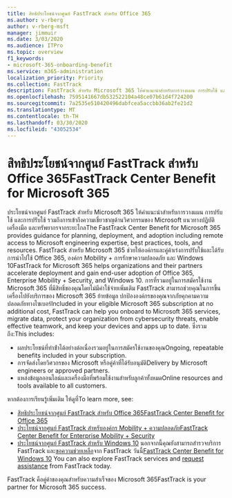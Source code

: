 ```yaml
---
title: สิทธิประโยชน์จากศูนย์ FastTrack สำหรับ Office 365
ms.author: v-rberg
author: v-rberg-msft
manager: jimmuir
ms.date: 3/03/2020
ms.audience: ITPro
ms.topic: overview
f1_keywords:
- microsoft-365-onboarding-benefit
ms.service: m365-administration
localization_priority: Priority
ms.collection: FastTrack
description: FastTrack สําหรับ Microsoft 365 ให้คําแนะนําสําหรับการวางแผน การปรับใช้ และการนํารวมถึงการเข้าถึงความเชี่ยวชาญด้านวิศวกรรมของ Microsoft จากระยะไกล แนวทางปฏิบัติ ที่ดีที่สุด เครื่องมือ และทรัพยากร FastTrack สําหรับ Microsoft 365 ช่วยให้องค์กรและคู่ค้าของพวกเขาเร่งการปรับใช้และได้รับการนําไปใช้ Office 365, Windows 10 และ Mobility ขององค์กร + ความปลอดภัย
ms.openlocfilehash: 7595141667db532522104a48ce07b61d4f724200
ms.sourcegitcommit: 7a2535e510420496dabfcea5accbb36ab2fe21d2
ms.translationtype: MT
ms.contentlocale: th-TH
ms.lasthandoff: 03/30/2020
ms.locfileid: "43052534"
---
```

# <a name="fasttrack-center-benefit-for-microsoft-365"></a><span data-ttu-id="b4c5e-104">สิทธิประโยชน์จากศูนย์ FastTrack สำหรับ Office 365</span><span class="sxs-lookup"><span data-stu-id="b4c5e-104">FastTrack Center Benefit for Microsoft 365</span></span>

<span data-ttu-id="b4c5e-105">ประโยชน์จากศูนย์ FastTrack สําหรับ Microsoft 365 ให้คําแนะนําสําหรับการวางแผน การปรับใช้ และการปรับใช้ รวมถึงการเข้าถึงความเชี่ยวชาญด้านวิศวกรรมของ Microsoft แนวทางปฏิบัติ เครื่องมือ และทรัพยากรจากระยะไกล</span><span class="sxs-lookup"><span data-stu-id="b4c5e-105">The FastTrack Center Benefit for Microsoft 365 provides guidance for planning, deployment, and adoption including remote access to Microsoft engineering expertise, best practices, tools, and resources.</span></span> <span data-ttu-id="b4c5e-106">FastTrack สําหรับ Microsoft 365 ช่วยให้องค์กรและคู่ค้าเร่งการปรับใช้และได้รับการนําไปใช้ Office 365, องค์กร Mobility + การรักษาความปลอดภัย และ Windows 10</span><span class="sxs-lookup"><span data-stu-id="b4c5e-106">FastTrack for Microsoft 365 helps organizations and their partners accelerate deployment and gain end-user adoption of Office 365, Enterprise Mobility + Security, and Windows 10.</span></span> <span data-ttu-id="b4c5e-107">การที่รวมอยู่ในการสมัครใช้งาน Microsoft 365 ที่มีสิทธิ์ของคุณโดยไม่มีค่าใช้จ่ายเพิ่มเติม FastTrack สามารถช่วยคุณในการขึ้นเครื่องไปยังบริการของ Microsoft 365 ย้ายข้อมูล ปกป้ององค์กรของคุณจากภัยคุกคามความปลอดภัยทางไซเบอร์</span><span class="sxs-lookup"><span data-stu-id="b4c5e-107">Included in your eligible Microsoft 365 subscription at no additional cost, FastTrack can help you onboard to Microsoft 365 services, migrate data, protect your organization from cybersecurity threats, enable effective teamwork, and keep your devices and apps up to date.</span></span> <span data-ttu-id="b4c5e-108">ซึ่งรวมถึง:</span><span class="sxs-lookup"><span data-stu-id="b4c5e-108">This includes:</span></span>

- <span data-ttu-id="b4c5e-109">ผลประโยชน์ที่ทําซ้ําได้อย่างต่อเนื่องรวมอยู่ในการสมัครใช้งานของคุณ</span><span class="sxs-lookup"><span data-stu-id="b4c5e-109">Ongoing, repeatable benefits included in your subscription.</span></span>
- <span data-ttu-id="b4c5e-110">การจัดส่งโดยวิศวกรของ Microsoft หรือคู่ค้าที่ได้รับอนุมัติ</span><span class="sxs-lookup"><span data-stu-id="b4c5e-110">Delivery by Microsoft engineers or approved partners.</span></span>
- <span data-ttu-id="b4c5e-111">แหล่งข้อมูลออนไลน์และเครื่องมือที่พร้อมใช้งานสําหรับลูกค้าทั้งหมด</span><span class="sxs-lookup"><span data-stu-id="b4c5e-111">Online resources and tools available to all customers.</span></span>
  
<span data-ttu-id="b4c5e-112">หากต้องการเรียนรู้เพิ่มเติม ให้ดูที่</span><span class="sxs-lookup"><span data-stu-id="b4c5e-112">To learn more, see:</span></span>

- [<span data-ttu-id="b4c5e-113">สิทธิประโยชน์จากศูนย์ FastTrack สำหรับ Office 365</span><span class="sxs-lookup"><span data-stu-id="b4c5e-113">FastTrack Center Benefit for Office 365</span></span>](O365-fasttrack-benefit-for-office-365.md) 
- [<span data-ttu-id="b4c5e-114">ประโยชน์จากศูนย์ FastTrack สําหรับองค์กร Mobility + ความปลอดภัย</span><span class="sxs-lookup"><span data-stu-id="b4c5e-114">FastTrack Center Benefit for Enterprise Mobility + Security</span></span>](EMS-fasttrack-benefit-for-EMS.md)
- <span data-ttu-id="b4c5e-115">[ประโยชน์จากศูนย์ FastTrack สําหรับ Windows 10](Win-10-fasttrack-benefit-for-Windows-10.md) นอกจากนี้คุณยังสามารถสํารวจบริการ FastTrack และ[ขอความช่วยเหลือ](https://go.microsoft.com/fwlink/p/?LinkId=2003903)จาก FastTrack วันนี้</span><span class="sxs-lookup"><span data-stu-id="b4c5e-115">[FastTrack Center Benefit for Windows 10](Win-10-fasttrack-benefit-for-Windows-10.md) You can also explore FastTrack services and [request assistance](https://go.microsoft.com/fwlink/p/?LinkId=2003903) from FastTrack today.</span></span>

<span data-ttu-id="b4c5e-116">FastTrack คือคู่ค้าของคุณสําหรับความสําเร็จของ Microsoft 365</span><span class="sxs-lookup"><span data-stu-id="b4c5e-116">FastTrack is your partner for Microsoft 365 success.</span></span>
  